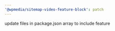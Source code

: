 ```yaml
---
'@wpmedia/sitemap-video-feature-block': patch
---
```


update files in package.json array to include feature
